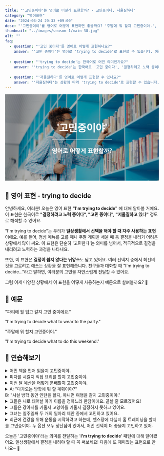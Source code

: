 ```yaml
---
title: "'고민중이야'는 영어로 어떻게 표현할까? - 고민중이다, 저울질하다"
category: "영어표현"
date: "2024-03-24 20:33 +09:00"
desc: "'고민중이야'를 영어로 어떻게 표현하면 좋을까요? '주말에 뭐 할지 고민중이야.', '새 차를 살지 말지 고민중이야.' 등을 영어로 표현하는 법을 배워봅시다. 다양한 예문을 통해서 연습하고 본인의 표현으로 만들어 보세요."
thumbnail: "../images/season-1/main-38.jpg"
alt: ""
faq:
  - question: "'고민 중이다'를 영어로 어떻게 표현하나요?"
    answer: "'고민 중이다'는 영어로 'trying to decide'로 표현할 수 있습니다. 예를 들어, 'I'm trying to decide what to wear'는 '무엇을 입을지 고민 중이에요'라는 의미입니다."

  - question: "'trying to decide'는 한국어로 어떤 의미인가요?"
    answer: "'trying to decide'는 한국어로 '고민 중이다', '결정하려고 노력 중이다', '저울질하고 있다' 등으로 번역될 수 있습니다. 이 표현은 선택을 해야 할 때 결정을 내리기 위해 적극적으로 노력하는 과정을 나타냅니다."

  - question: "'저울질하다'를 영어로 어떻게 표현할 수 있나요?"
    answer: "'저울질하다'는 상황에 따라 'trying to decide'로 표현할 수 있습니다. 예를 들어, '새 휴대폰을 살지 말지 저울질하고 있어요'는 'I've been trying to decide if I should get a new phone or not'로 말할 수 있습니다."
---
```


![고민중이야 영어표현](../images/season-1/main-38.jpg)

## 🌟 영어 표현 - trying to decide

안녕하세요, 여러분! 오늘은 영어 표현 **"I'm trying to decide"** 에 대해 알아볼 거예요. 이 표현은 한국어로 **"결정하려고 노력 중이다", "고민 중이다", "저울질하고 있다"** 정도로 해석할 수 있어요.

"I'm trying to decide"는 우리가 **일상생활에서 선택을 해야 할 때 자주 사용하는 표현**이에요. 예를 들어, 점심 메뉴를 고를 때나 주말 계획을 세울 때 등 결정을 내리기 어려운 상황에서 많이 써요. 이 표현은 단순히 '고민한다'는 의미를 넘어서, 적극적으로 결정을 내리려고 노력하는 과정을 나타내요.

또한, 이 표현은 **결정이 쉽지 않다는 뉘앙스**도 담고 있어요. 여러 선택지 중에서 최선의 것을 고르려고 애쓰는 상황을 잘 표현해줍니다. 친구들과 대화할 때 "I'm trying to decide..."라고 말하면, 여러분의 고민을 자연스럽게 전달할 수 있어요.

그럼 이제 다양한 상황에서 이 표현을 어떻게 사용하는지 예문으로 살펴볼까요? 🤔

## 📖 예문

"파티에 뭘 입고 갈지 고민 중이에요."

"I'm trying to decide what to wear to the party."

"주말에 뭐 할지 고민중이야."

"I'm trying to decide what to do this weekend."

## 💬 연습해보기

<details>
  <summary>어떤 책을 먼저 읽을지 고민중이야.</summary>
  <span>I'm trying to decide which book to read first.</span>
</details>

<details>
  <summary>피자를 시킬지 직접 요리를 할지 고민중이야.</summary>
  <span>I'm trying to decide between ordering pizza or cooking something myself.</span>
</details>

<details>
  <summary>이번 달 예산을 어떻게 분배할지 고민중이야.</summary>
<span>I'm trying to decide how to allocate my budget this month.</span>
</details>

<details>
  <summary>A: "다가오는 방학에 뭐 할 계획이야?"<br>B: "사실 방학 동안 인턴을 할지, 아니면 여행을 갈지 고민중이야."</summary>
  <span>A: "What are your plans for the upcoming holiday?"<br>B: "Actually, I'm trying to decide whether to do an internship or go on a trip during the break."</span>
</details>

<details>
<summary>그들은 새로 태어날 아기 이름을 정하느라 한참이에요. 끝날 줄 모르겠어요!</summary>
<span>They're trying to decide on a name for their new baby. It's taking forever!</span>
</details>

<details>
<summary>그들은 강아지를 키울지 고양이를 키울지 결정하지 못하고 있어요.</summary>
<span>They're trying to decide between getting a dog or a cat as a pet.</span>
</details>

<details>
<summary>그녀는 일주일째 두 개의 일자리 제안 중에서 고민하고 있어요.</summary>
<span>She's been trying to decide between two job offers all week.</span>
</details>

<details>
  <summary>최근에 건강을 위해 운동을 시작하려고 하는데, 헬스장에 다닐지 홈 트레이닝을 할지를 고민중이야. 두 옵션 모두 장단점이 있어서, 어떤 선택이 더 좋을지 고민하고 있어.</summary>
<span>Lately, I've been wanting to start exercising for my health, and I'm trying to decide whether to join a gym or do home workouts. Both options have their pros and cons, so I'm carefully considering which choice would be better for me.</span>
</details>

오늘은 '고민중이야'라는 의미를 전달하는 '**I'm trying to decide**' 패턴에 대해 알아봤어요. 일상생활에서 결정을 내려야 할 때 꼭 써보세요! 다음에 또 재미있는 표현으로 만나요~ 👋
